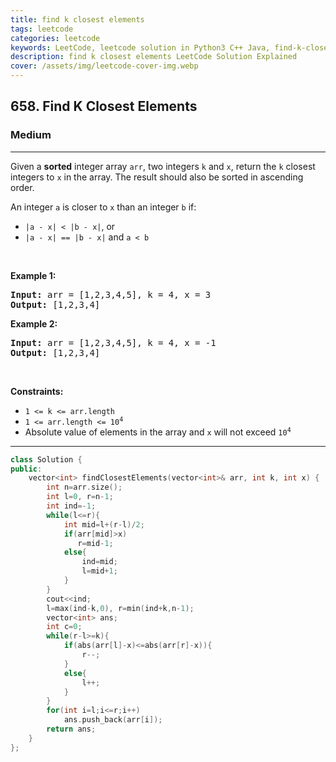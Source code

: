 ```yaml
---
title: find k closest elements
tags: leetcode
categories: leetcode
keywords: LeetCode, leetcode solution in Python3 C++ Java, find-k-closest-elements solution
description: find k closest elements LeetCode Solution Explained
cover: /assets/img/leetcode-cover-img.webp
---
```





<h2>658. Find K Closest Elements</h2><h3>Medium</h3><hr><div><p>Given a <strong>sorted</strong> integer&nbsp;array <code>arr</code>, two integers <code>k</code> and <code>x</code>, return the <code>k</code> closest integers to <code>x</code> in the array. The result should also be sorted in ascending order.</p>

<p>An integer <code>a</code> is closer to <code>x</code> than an integer <code>b</code> if:</p>

<ul>
	<li><code>|a - x| &lt; |b - x|</code>, or</li>
	<li><code>|a - x| == |b - x|</code> and <code>a &lt; b</code></li>
</ul>

<p>&nbsp;</p>
<p><strong>Example 1:</strong></p>
<pre><strong>Input:</strong> arr = [1,2,3,4,5], k = 4, x = 3
<strong>Output:</strong> [1,2,3,4]
</pre><p><strong>Example 2:</strong></p>
<pre><strong>Input:</strong> arr = [1,2,3,4,5], k = 4, x = -1
<strong>Output:</strong> [1,2,3,4]
</pre>
<p>&nbsp;</p>
<p><strong>Constraints:</strong></p>

<ul>
	<li><code>1 &lt;= k &lt;= arr.length</code></li>
	<li><code>1 &lt;= arr.length&nbsp;&lt;= 10<sup>4</sup></code></li>
	<li>Absolute value of elements in the array and <code>x</code> will not exceed <code>10<sup>4</sup></code></li>
</ul>
</div>

---




```cpp
class Solution {
public:
    vector<int> findClosestElements(vector<int>& arr, int k, int x) {
        int n=arr.size();
        int l=0, r=n-1;
        int ind=-1;
        while(l<=r){
            int mid=l+(r-l)/2;
            if(arr[mid]>x)
               r=mid-1;
            else{
                ind=mid;
                l=mid+1;
            }
        }
        cout<<ind;
        l=max(ind-k,0), r=min(ind+k,n-1);
        vector<int> ans;
        int c=0;
        while(r-l>=k){
            if(abs(arr[l]-x)<=abs(arr[r]-x)){
                r--;
            }
            else{
                l++;
            }
        }
        for(int i=l;i<=r;i++)
            ans.push_back(arr[i]);
        return ans;
    }
};
```
